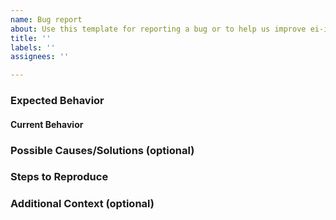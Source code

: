 ```yaml
---
name: Bug report
about: Use this template for reporting a bug or to help us improve ei-install-scripts.
title: ''
labels: ''
assignees: ''

---
```


### Expected Behavior

<!-- Describe what should happen. -->

#### Current Behavior

<!-- Describe what happens instead of the expected behavior. -->

### Possible Causes/Solutions (optional)

<!-- Suggest one or more fixes/reasons for the issue. -->

### Steps to Reproduce

<!-- Provide a link to a test, example, or a set of steps to follow. -->

### Additional Context (optional)

<!-- The device, browser, version, environment, etc. that this issue refers to. -->
